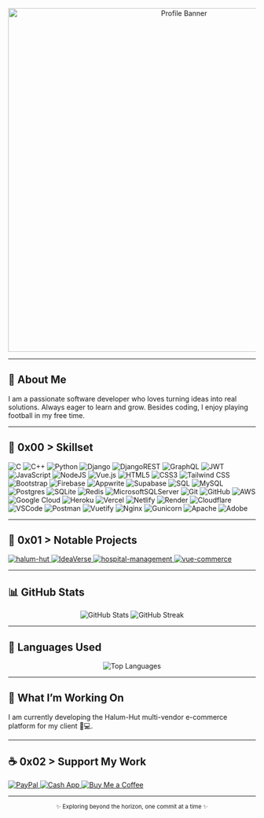<div align="center">
  <img src="https://github.com/nohan-ahmed/Nohan-Ahmed/raw/main/Adobe%20Express%20-%20Hailuo_Video_Animate%20the%20scene%20as%20follows_%20_410468413275729922-vmake%281%29.gif" width="700" alt="Profile Banner"/>
</div>


---

## 👋 About Me

I am a passionate software developer who loves turning ideas into real solutions. Always eager to learn and grow. Besides coding, I enjoy playing football in my free time.


---

## 🚀 0x00 > Skillset
![C](https://img.shields.io/badge/c-%2300599C.svg?style=for-the-badge&logo=c&logoColor=white) 
![C++](https://img.shields.io/badge/c++-%2300599C.svg?style=for-the-badge&logo=c%2B%2B&logoColor=white) 
![Python](https://img.shields.io/badge/python-3670A0?style=for-the-badge&logo=python&logoColor=ffdd54) 
![Django](https://img.shields.io/badge/django-%23092E20.svg?style=for-the-badge&logo=django&logoColor=white) 
![DjangoREST](https://img.shields.io/badge/DJANGO-REST-ff1709?style=for-the-badge&logo=django&logoColor=white&color=ff1709&labelColor=gray) 
![GraphQL](https://img.shields.io/badge/-GraphQL-E10098?style=for-the-badge&logo=graphql&logoColor=white) 
![JWT](https://img.shields.io/badge/JWT-black?style=for-the-badge&logo=JSON%20web%20tokens) 
![JavaScript](https://img.shields.io/badge/javascript-%23323330.svg?style=for-the-badge&logo=javascript&logoColor=%23F7DF1E) 
![NodeJS](https://img.shields.io/badge/node.js-6DA55F?style=for-the-badge&logo=node.js&logoColor=white) 
![Vue.js](https://img.shields.io/badge/vue.js-%2335495e.svg?style=for-the-badge&logo=vuedotjs&logoColor=%234FC08D) 
![HTML5](https://img.shields.io/badge/html5-%23E34F26.svg?style=for-the-badge&logo=html5&logoColor=white) 
![CSS3](https://img.shields.io/badge/css3-%231572B6.svg?style=for-the-badge&logo=css3&logoColor=white) 
![Tailwind CSS](https://img.shields.io/badge/tailwindcss-%2338B2AC.svg?style=for-the-badge&logo=tailwind-css&logoColor=white) 
![Bootstrap](https://img.shields.io/badge/bootstrap-%238511FA.svg?style=for-the-badge&logo=bootstrap&logoColor=white) 
![Firebase](https://img.shields.io/badge/firebase-%23039BE5.svg?style=for-the-badge&logo=firebase) 
![Appwrite](https://img.shields.io/badge/Appwrite-%23FD366E.svg?style=for-the-badge&logo=appwrite&logoColor=white) 
![Supabase](https://img.shields.io/badge/Supabase-3ECF8E?style=for-the-badge&logo=supabase&logoColor=white) 
![SQL](https://img.shields.io/badge/sql-%2307405e.svg?style=for-the-badge&logo=sqlite&logoColor=white) 
![MySQL](https://img.shields.io/badge/mysql-4479A1.svg?style=for-the-badge&logo=mysql&logoColor=white) 
![Postgres](https://img.shields.io/badge/postgres-%23316192.svg?style=for-the-badge&logo=postgresql&logoColor=white) 
![SQLite](https://img.shields.io/badge/sqlite-%2307405e.svg?style=for-the-badge&logo=sqlite&logoColor=white) 
![Redis](https://img.shields.io/badge/redis-%23DD0031.svg?style=for-the-badge&logo=redis&logoColor=white) 
![MicrosoftSQLServer](https://img.shields.io/badge/Microsoft%20SQL%20Server-CC2927?style=for-the-badge&logo=microsoft%20sql%20server&logoColor=white) 
![Git](https://img.shields.io/badge/git-%23F05033.svg?style=for-the-badge&logo=git&logoColor=white) 
![GitHub](https://img.shields.io/badge/github-%23121011.svg?style=for-the-badge&logo=github&logoColor=white) 
![AWS](https://img.shields.io/badge/AWS-%23FF9900.svg?style=for-the-badge&logo=amazon-aws&logoColor=white) 
![Google Cloud](https://img.shields.io/badge/GoogleCloud-%234285F4.svg?style=for-the-badge&logo=google-cloud&logoColor=white) 
![Heroku](https://img.shields.io/badge/heroku-%23430098.svg?style=for-the-badge&logo=heroku&logoColor=white) 
![Vercel](https://img.shields.io/badge/vercel-%23000000.svg?style=for-the-badge&logo=vercel&logoColor=white) 
![Netlify](https://img.shields.io/badge/netlify-%23000000.svg?style=for-the-badge&logo=netlify&logoColor=#00C7B7) 
![Render](https://img.shields.io/badge/Render-%46E3B7.svg?style=for-the-badge&logo=render&logoColor=white) 
![Cloudflare](https://img.shields.io/badge/Cloudflare-F38020?style=for-the-badge&logo=Cloudflare&logoColor=white) 
![VSCode](https://img.shields.io/badge/VSCode-007ACC?style=for-the-badge&logo=visual-studio-code&logoColor=white) 
![Postman](https://img.shields.io/badge/Postman-FF6C37?style=for-the-badge&logo=postman&logoColor=white)
![Vuetify](https://img.shields.io/badge/Vuetify-1867C0?style=for-the-badge&logo=vuetify&logoColor=AEDDFF) 
![Nginx](https://img.shields.io/badge/nginx-%23009639.svg?style=for-the-badge&logo=nginx&logoColor=white) 
![Gunicorn](https://img.shields.io/badge/gunicorn-%298729.svg?style=for-the-badge&logo=gunicorn&logoColor=white) 
![Apache](https://img.shields.io/badge/apache-%23D42029.svg?style=for-the-badge&logo=apache&logoColor=white) 
![Adobe](https://img.shields.io/badge/adobe-%23FF0000.svg?style=for-the-badge&logo=adobe&logoColor=white) 


---

## 🌌 0x01 > Notable Projects

<p>
  <a href="https://github.com/nohan-ahmed/halum-hut">
    <img src="https://github-readme-stats.vercel.app/api/pin/?username=nohan-ahmed&repo=halum-hut&border_color=289BF9&bg_color=0D1117&title_color=C9D1D9&text_color=8B949E&icon_color=289BF9" alt="halum-hut"/>
  </a>
  <a href="https://github.com/nohan-ahmed/IdeaVerse">
    <img src="https://github-readme-stats.vercel.app/api/pin/?username=nohan-ahmed&repo=IdeaVerse&border_color=289BF9&bg_color=0D1117&title_color=C9D1D9&text_color=8B949E&icon_color=289BF9" alt="IdeaVerse"/>
  </a>
  <a href="https://github.com/nohan-ahmed/hospital-management">
    <img src="https://github-readme-stats.vercel.app/api/pin/?username=nohan-ahmed&repo=hospital-management&border_color=289BF9&bg_color=0D1117&title_color=C9D1D9&text_color=8B949E&icon_color=289BF9" alt="hospital-management"/>
  </a>
  <a href="https://github.com/nohan-ahmed/vue-commerce">
    <img src="https://github-readme-stats.vercel.app/api/pin/?username=nohan-ahmed&repo=vue-commerce&border_color=289BF9&bg_color=0D1117&title_color=C9D1D9&text_color=8B949E&icon_color=289BF9" alt="vue-commerce"/>
  </a>
</p>

---

## 📊 GitHub Stats

<p align="center">
  <img src="https://github-readme-stats.vercel.app/api?username=nohan-ahmed&show_icons=true&theme=radical" alt="GitHub Stats" />
  <img src="https://github-readme-streak-stats.herokuapp.com/?user=nohan-ahmed&theme=radical" alt="GitHub Streak" />
</p>

---

## 📝 Languages Used

<p align="center">
  <img src="https://github-readme-stats.vercel.app/api/top-langs/?username=nohan-ahmed&layout=compact&theme=radical" alt="Top Languages" />
</p>

---

## 🔭 What I’m Working On

I am currently developing the Halum-Hut multi-vendor e-commerce platform for my client 🛒💻.

---

## ☕ 0x02 > Support My Work
<p>
  <a href="#">
    <img src="https://img.shields.io/badge/PayPal-00457C?style=for-the-badge&logo=paypal&logoColor=white" alt="PayPal">
  </a>
  <a href="#">
    <img src="https://img.shields.io/badge/CashApp-01D21C?style=for-the-badge&logo=cashapp&logoColor=white" alt="Cash App">
  </a>
  <a href="https://buymeacoffee.com/polashpramanik">
    <img src="https://img.shields.io/badge/BuyMeACoffee-FFDD00?style=for-the-badge" alt="Buy Me a Coffee">
  </a>
</p>


---

<p align="center">
  <sub>✨ Exploring beyond the horizon, one commit at a time ✨</sub>
</p>

